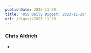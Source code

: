 ```yaml
---
publishDate: 2023-11-29
title: 'RSS Daily Digest: 2023-11-29'
url: /digest/2023-11-29
---
```


### [Chris Aldrich](https://boffosocko.com/)

  * [](https://boffosocko.com/2023/11/28/55819987/)
  
